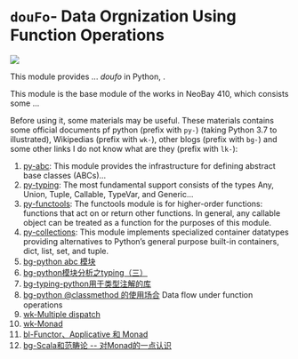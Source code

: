 # `douFo`- Data Orgnization Using Function Operations
<a href="https://teamcity.tek-pi.com/viewType.html?buildTypeId=Doufo_Build&guest=1">
<img src="https://teamcity.tek-pi.com/app/rest/builds/buildType:(id:Doufo_Build)/statusIcon"/>
</a>

This module provides ... *doufo* in Python, . 

This module is the base module of the works in NeoBay 410, which consists some ...

Before using it, some materials may be useful. These materials contains some official documents pf python (prefix with `py-`) (taking Python 3.7 to illustrated), Wikipedias (prefix with `wk-`), other blogs (prefix with `bg-`) and some other links I do not know what are they (prefix with `lk-`):

1. [py-abc](https://docs.python.org/3/library/abc.html): This module provides the infrastructure for defining abstract base classes (ABCs)...
2. [py-typing](https://docs.python.org/3/library/typing.html): The most fundamental support consists of the types Any, Union, Tuple, Callable, TypeVar, and Generic...
3. [py-functools](https://docs.python.org/3/library/functools.html): The functools module is for higher-order functions: functions that act on or return other functions. In general, any callable object can be treated as a function for the purposes of this module.
4. [py-collections](https://docs.python.org/3/library/collections.html): This module implements specialized container datatypes providing alternatives to Python’s general purpose built-in containers, dict, list, set, and tuple.
5. [bg-python abc 模块](https://www.cnblogs.com/wancy86/p/6269553.html?utm_source=itdadao&utm_medium=referral)
6. [bg-python模块分析之typing（三）](https://www.cnblogs.com/cwp-bg/p/7825729.html)
7. [bg-typing-python用于类型注解的库](https://www.cnblogs.com/lynsyklate/p/7594082.html)
8. [bg-python @classmethod 的使用场合](https://blog.csdn.net/dyh4201/article/details/78336529)
Data flow under function operations
9. [wk-Multiple dispatch](https://en.wikipedia.org/wiki/Multiple_dispatch#Python)
10. [wk-Monad](https://en.wikipedia.org/wiki/Monad_(functional_programming))
11. [bl-Functor、Applicative 和 Monad](http://blog.leichunfeng.com/blog/2015/11/08/functor-applicative-and-monad/)
12. [bg-Scala和范畴论 -- 对Monad的一点认识](https://www.jianshu.com/p/31377066bf97?utm_campaign=maleskine&utm_content=note&utm_medium=seo_notes&utm_source=recommendation)

